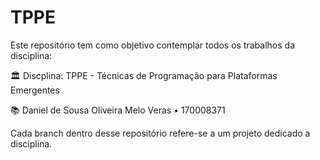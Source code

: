 # TPPE

Este repositório tem como objetivo contemplar todos os trabalhos da disciplina:

🏛 Discplina:</b> TPPE - Técnicas de Programação para Plataformas Emergentes

📚 Daniel de Sousa Oliveira Melo Veras • 170008371


Cada branch dentro desse repositório refere-se a um projeto dedicado a disciplina.

